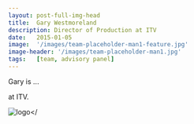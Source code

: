 ```yaml
---
layout: post-full-img-head
title:  Gary Westmoreland
description: Director of Production at ITV
date:   2015-01-05
image:  '/images/team-placeholder-man1-feature.jpg'
image-header: '/images/team-placeholder-man1.jpg'
tags:   [team, advisory panel]
---
```

Gary is ... 


at ITV. 


<img class="lazy" data-src="../images/team-panel-itv.png" alt="logo"></